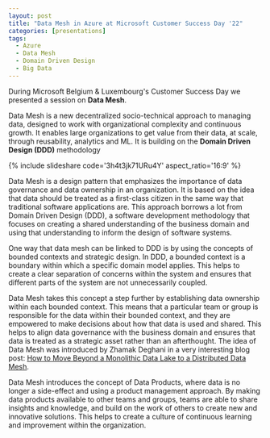 ```yaml
---
layout: post
title: "Data Mesh in Azure at Microsoft Customer Success Day '22"
categories: [presentations]
tags:
  - Azure
  - Data Mesh
  - Domain Driven Design
  - Big Data
---
```


During Microsoft Belgium & Luxembourg's Customer Success Day we presented a session on **Data Mesh**.

Data Mesh is a new decentralized socio-technical approach to managing data, designed to work with organizational complexity and continuous growth. It enables large organizations to get value from their data, at scale, through reusability, analytics and ML. It is building on the **Domain Driven Design (DDD)** methodology

{% include slideshare code='3h4t3jk71URu4Y' aspect_ratio='16:9' %}

<!--more-->

Data Mesh is a design pattern that emphasizes the importance of data governance and data ownership in an organization. It is based on the idea that data should be treated as a first-class citizen in the same way that traditional software applications are. This approach borrows a lot from Domain Driven Design (DDD), a software development methodology that focuses on creating a shared understanding of the business domain and using that understanding to inform the design of software systems.

One way that data mesh can be linked to DDD is by using the concepts of bounded contexts and strategic design. In DDD, a bounded context is a boundary within which a specific domain model applies. This helps to create a clear separation of concerns within the system and ensures that different parts of the system are not unnecessarily coupled.

Data Mesh takes this concept a step further by establishing data ownership within each bounded context. This means that a particular team or group is responsible for the data within their bounded context, and they are empowered to make decisions about how that data is used and shared. This helps to align data governance with the business domain and ensures that data is treated as a strategic asset rather than an afterthought. The idea of Data Mesh was introduced by Zhamak Deghani in a very interesting blog post: [How to Move Beyond a Monolithic Data Lake to a Distributed Data Mesh](https://martinfowler.com/articles/data-monolith-to-mesh.html).

Data Mesh introduces the concept of Data Products, where data is no longer a side-effect and using a product management approach. By making data products available to other teams and groups, teams are able to share insights and knowledge, and build on the work of others to create new and innovative solutions. This helps to create a culture of continuous learning and improvement within the organization.